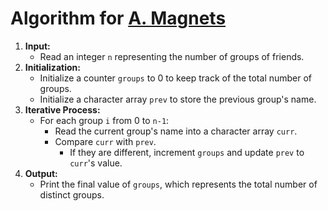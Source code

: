 # Algorithm for [A. Magnets](https://codeforces.com/problemset/problem/344/A) 

1. **Input:**
   - Read an integer `n` representing the number of groups of friends.
2. **Initialization:**
    - Initialize a counter `groups` to 0 to keep track of the total number of groups.
    - Initialize a character array `prev` to store the previous group's name.
3. **Iterative Process:**
    - For each group `i` from 0 to `n-1`:
        - Read the current group's name into a character array `curr`.
        - Compare `curr` with `prev`.
            - If they are different, increment `groups` and update `prev` to `curr`'s value.
4. **Output:**
    - Print the final value of `groups`, which represents the total number of distinct groups.
